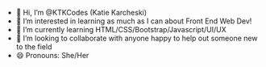 - 👋 Hi, I’m @KTKCodes (Katie Karcheski)
- 👀 I’m interested in learning as much as I can about Front End Web Dev!
- 🌱 I’m currently learning HTML/CSS/Bootstrap/Javascript/UI/UX
- 💞️ I’m looking to collaborate with anyone happy to help out someone new to the field
- 😄 Pronouns: She/Her
